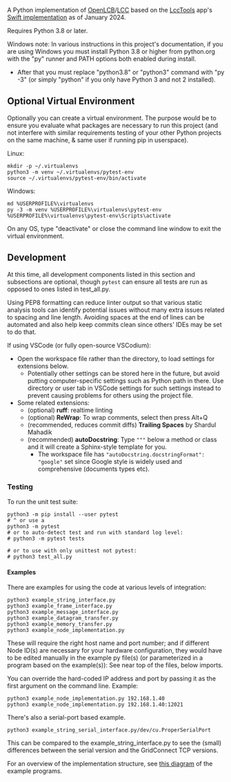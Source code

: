 A Python implementation of [OpenLCB](http://www.openlcb.org)/[LCC](https://www.nmra.org/lcc) based on the [LccTools](https://apps.apple.com/sr/app/lcctools/id1640295587) app's [Swift implementation](https://github.com/bobjacobsen/OpenlcbLibrary) as of January 2024.

Requires Python 3.8 or later.

Windows note: In various instructions in this project's documentation,
if you are using Windows you must install Python 3.8 or higher from
python.org with the "py" runner and PATH options both enabled during
install.
- After that you must replace "python3.8" or "python3" command with
  "py -3" (or simply "python" if you only have Python 3 and not 2
  installed).


## Optional Virtual Environment
Optionally you can create a virtual environment. The purpose would be
to ensure you evaluate what packages are necessary to run this project
(and not interfere with similar requirements testing of your other
Python projects on the same machine, & same user if running pip in
userspace).

Linux:
```
mkdir -p ~/.virtualenvs
python3 -m venv ~/.virtualenvs/pytest-env
source ~/.virtualenvs/pytest-env/bin/activate
``` 

Windows:
```
md %USERPROFILE%\virtualenvs
py -3 -m venv %USERPROFILE%\virtualenvs\pytest-env
%USERPROFILE%\virtualenvs\pytest-env\Scripts\activate
```

On any OS, type "deactivate" or close the command line window to exit
the virtual environment.


## Development
At this time, all development components listed in this section and subsections are optional, though `pytest` can ensure all tests are run as opposed to ones listed in test_all.py.

Using PEP8 formatting can reduce linter output so that various static analysis tools can identify potential issues without many extra issues related to spacing and line length. Avoiding spaces at the end of lines can be automated and also help keep commits clean since others' IDEs may be set to do that.

If using VSCode (or fully open-source VSCodium):
- Open the workspace file rather than the directory, to load settings for extensions below.
  - Potentially other settings can be stored here in the future, but avoid putting computer-specific settings such as Python path in there. Use directory or user tab in VSCode settings for such settings instead to prevent causing problems for others using the project file.
- Some related extensions:
  - (optional) **ruff**: realtime linting
  - (optional) **ReWrap**: To wrap comments, select then press Alt+Q
  - (recommended, reduces commit diffs) **Trailing Spaces** by Shardul Mahadik
  - (recommended) **autoDocstring**: Type `"""` below a method or class and it will create a Sphinx-style template for you.
    - The workspace file has `"autoDocstring.docstringFormat": "google"` set since Google style is widely used and comprehensive (documents types etc).

### Testing
To run the unit test suite:
```
python3 -m pip install --user pytest
# ^ or use a 
python3 -m pytest
# or to auto-detect test and run with standard log level:
# python3 -m pytest tests

# or to use with only unittest not pytest:
# python3 test_all.py
```


#### Examples
There are examples for using the code at various levels of integration:
```
python3 example_string_interface.py
python3 example_frame_interface.py
python3 example_message_interface.py
python3 example_datagram_transfer.py
python3 example_memory_transfer.py
python3 example_node_implementation.py
```

These will require the right host name and port number; and if different Node ID(s) are necessary for your hardware configuration, they would have to be edited manually in the example py file(s) (or parameterized in a program based on the example(s)): See near top of the files, below imports.

You can override the hard-coded IP address and port by passing it as the first argument on the command line. Example:
```
python3 example_node_implementation.py 192.168.1.40
python3 example_node_implementation.py 192.168.1.40:12021
```

There's also a serial-port based example. 
```
python3 example_string_serial_interface.py/dev/cu.ProperSerialPort
```
This can be compared to the example_string_interface.py to see
the (small) differences between the serial version and the GridConnect TCP versions.

For an overview of the implementation structure, see [this diagram](doc/Overview.png) of the example programs.

